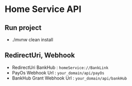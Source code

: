 # Home Service API
## Run project
- ./mvnw clean install

## RedirectUri, Webhook
- RedirectUri BankHub : ```homeService://BankLink```
- PayOs Webhook Url : ```your_domain/api/payOs```
- BankHub Grant Webhook Url : ```your_domain/api/bankHub```

